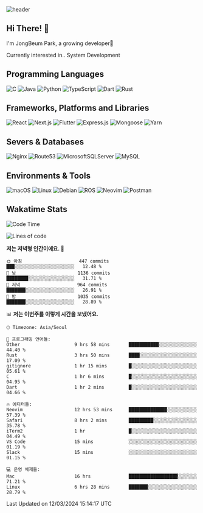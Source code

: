![header](https://capsule-render.vercel.app/api?type=waving&color=gradient&height=250&section=header&text=JongBeum%20Park&desc=Welcome%20to%20my%20Github!&fontAlign=66&fontAlignY=35&descAlign=83&descAlignY=55&animation=fadeIn)

## Hi There! 👋
I'm JongBeum Park, a growing developer🌱

Currently interested in.. System Development

## Programming Languages
![C](https://img.shields.io/badge/c-00599C?style=for-the-badge&logo=c&logoColor=white)
![Java](https://img.shields.io/badge/java-ED8B00?style=for-the-badge&logo=openjdk&logoColor=white)
![Python](https://img.shields.io/badge/python-3670A0?style=for-the-badge&logo=python&logoColor=ffdd54)
![TypeScript](https://img.shields.io/badge/typescript-007ACC?style=for-the-badge&logo=typescript&logoColor=white)
![Dart](https://img.shields.io/badge/dart-0175C2?style=for-the-badge&logo=dart&logoColor=white)
![Rust](https://img.shields.io/badge/rust-000000?style=for-the-badge&logo=rust&logoColor=white)

## Frameworks, Platforms and Libraries
![React](https://img.shields.io/badge/react-20232a?style=for-the-badge&logo=react&logoColor=%2361DAFB)
![Next.js](https://img.shields.io/badge/Next.js-000000?style=for-the-badge&logo=Next.js&logoColor=white)
![Flutter](https://img.shields.io/badge/flutter-02569B?style=for-the-badge&logo=flutter&logoColor=white)
![Express.js](https://img.shields.io/badge/express.js-404d59?style=for-the-badge&logo=express&logoColor=%2361DAFB)
![Mongoose](https://img.shields.io/badge/Mongoose-880000?style=for-the-badge&logo=mongoose&logoColor=white)
![Yarn](https://img.shields.io/badge/yarn-2C8EBB?style=for-the-badge&logo=yarn&logoColor=white)

## Severs & Databases
![Nginx](https://img.shields.io/badge/nginx-009639?style=for-the-badge&logo=nginx&logoColor=white)
![Route53](https://img.shields.io/badge/Route53-8c4fff?style=for-the-badge&logo=Amazon%20Route%2053&logoColor=white)
![MicrosoftSQLServer](https://img.shields.io/badge/Microsoft%20SQL%20Sever-CC2927?style=for-the-badge&logo=microsoft%20sql%20server&logoColor=white)
![MySQL](https://img.shields.io/badge/mysql-4479A1?style=for-the-badge&logo=mysql&logoColor=white)

## Environments & Tools
![macOS](https://img.shields.io/badge/-macOS-000000?style=for-the-badge&logo=macOS&logoColor=white)
![Linux](https://img.shields.io/badge/Linux-FCC624?style=for-the-badge&logo=Linux&logoColor=white)
![Debian](https://img.shields.io/badge/Debian-A81D33?style=for-the-badge&logo=Debian&logoColor=white)
![ROS](https://img.shields.io/badge/ROS-22314E?style=for-the-badge&logo=ROS&logoColor=white)
![Neovim](https://img.shields.io/badge/neovim-57A143?style=for-the-badge&logo=Neovim&logoColor=white)
![Postman](https://img.shields.io/badge/Postman-FF6C37?style=for-the-badge&logo=Postman&logoColor=white)

## Wakatime Stats
<!--START_SECTION:waka-->
![Code Time](http://img.shields.io/badge/Code%20Time-2%2C340%20hrs%2015%20mins-blue)

![Lines of code](https://img.shields.io/badge/%EC%A0%80%EB%8A%94%20%EC%97%AC%ED%83%9C%EA%B9%8C%EC%A7%80%20-1.5%20million%20%EC%A4%84%EC%9D%98%20%EC%BD%94%EB%93%9C%EB%A5%BC%20%EC%9E%91%EC%84%B1%ED%96%88%EC%96%B4%EC%9A%94.-blue)

**저는 저녁형 인간이에요. 🦉** 

```text
🌞 아침                     447 commits         ███░░░░░░░░░░░░░░░░░░░░░░   12.48 % 
🌆 낮　                     1136 commits        ████████░░░░░░░░░░░░░░░░░   31.71 % 
🌃 저녁                     964 commits         ███████░░░░░░░░░░░░░░░░░░   26.91 % 
🌙 밤　                     1035 commits        ███████░░░░░░░░░░░░░░░░░░   28.89 % 
```


📊 **저는 이번주를 이렇게 시간을 보냈어요.** 

```text
🕑︎ Timezone: Asia/Seoul

💬 프로그래밍 언어들: 
Other                    9 hrs 58 mins       ███████████░░░░░░░░░░░░░░   44.40 % 
Rust                     3 hrs 50 mins       ████░░░░░░░░░░░░░░░░░░░░░   17.09 % 
gitignore                1 hr 15 mins        █░░░░░░░░░░░░░░░░░░░░░░░░   05.61 % 
C                        1 hr 6 mins         █░░░░░░░░░░░░░░░░░░░░░░░░   04.95 % 
Dart                     1 hr 2 mins         █░░░░░░░░░░░░░░░░░░░░░░░░   04.66 % 

🔥 에디터들: 
Neovim                   12 hrs 53 mins      ██████████████░░░░░░░░░░░   57.39 % 
Safari                   8 hrs 2 mins        █████████░░░░░░░░░░░░░░░░   35.78 % 
iTerm2                   1 hr                █░░░░░░░░░░░░░░░░░░░░░░░░   04.49 % 
VS Code                  15 mins             ░░░░░░░░░░░░░░░░░░░░░░░░░   01.19 % 
Slack                    15 mins             ░░░░░░░░░░░░░░░░░░░░░░░░░   01.15 % 

💻 운영 체제들: 
Mac                      16 hrs              ██████████████████░░░░░░░   71.21 % 
Linux                    6 hrs 28 mins       ███████░░░░░░░░░░░░░░░░░░   28.79 % 
```


 Last Updated on 12/03/2024 15:14:17 UTC
<!--END_SECTION:waka-->
